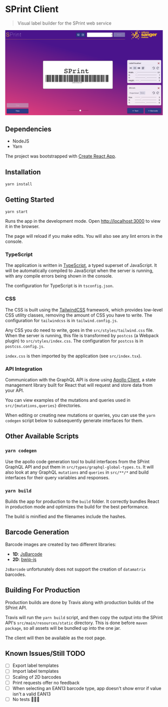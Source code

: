 # SPrint Client

> Visual label builder for the SPrint web service

![SPrint screenshot](sprint_screenshot.png)

## Dependencies

- NodeJS
- Yarn

The project was bootstrapped with [Create React App](https://github.com/facebook/create-react-app).

## Installation

```
yarn install
```

## Getting Started

```
yarn start
```

Runs the app in the development mode. Open [http://localhost:3000](http://localhost:3000) to view it in the browser.

The page will reload if you make edits. You will also see any lint errors in the console.

### TypeScript

The application is written in [TypeScript](https://www.typescriptlang.org/), a typed superset of JavaScript. It will be automatically compiled to JavaScript when the server is running, with any compile errors being shown in the console.

The configuration for TypeScript is in `tsconfig.json`.

### CSS

The CSS is built using the [TailwindCSS](https://tailwindcss.com/) framework, which provides low-level CSS utility classes, removing the amount of CSS you have to write. The configuration for `tailwindcss` is in `tailwind.config.js`.

Any CSS you do need to write, goes in the `src/styles/tailwind.css` file. When the server is running, this file is transformed by `postcss` (a Webpack plugin) to `src/styles/index.css`. The configuration for `postcss` is in `postcss.config.js`.

`index.css` is then imported by the application (see `src/index.tsx`).

### API Integration

Communication with the GraphQL API is done using [Apollo Client](https://www.apollographql.com/docs/react/), a state management library built for React that will request and store data from your API.

You can view examples of the mutations and queries used in `src/{mutations,queries}` directories. 

When editing or creating new mutations or queries, you can use the `yarn codegen` script below to subsequently generate interfaces for them.

## Other Available Scripts

### `yarn codegen`

Use the apollo code generation tool to build interfaces from the SPrint GraphQL API and put them in `src/types/graphql-global-types.ts`. It will also look at any GraphQL `mutations` and `queries` in `src/**/*` and build interfaces for their query variables and responses.

### `yarn build`

Builds the app for production to the `build` folder. It correctly bundles React in production mode and optimizes the build for the best performance.

The build is minified and the filenames include the hashes.

## Barcode Generation

Barcode images are created by two different libraries:

- **1D**: [JsBarcode](https://github.com/lindell/JsBarcode)
- **2D**: [bwip-js](https://github.com/metafloor/bwip-js)

`JsBarcode` unfortunately does not support the creation of `datamatrix` barcodes. 

## Building For Production

Production builds are done by Travis along with production builds of the SPrint API.

Travis will run the `yarn build` script, and then copy the output into the SPrint API's `src/main/resources/static` directory. This is done before `maven package`, so all assets will be bundled up into the one jar.

The client will then be available as the root page. 

## Known Issues/Still TODO

- [ ] Export label templates
- [ ] Import label templates
- [ ] Scaling of 2D barcodes
- [ ] Print requests offer no feedback
- [ ] When selecting an EAN13 barcode type, app doesn't show error if value isn't a valid EAN13
- [ ] No tests 🤦🏻‍♀️
